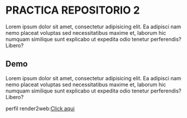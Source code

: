 # PRACTICA REPOSITORIO 2

Lorem ipsum dolor sit amet, consectetur adipisicing elit. Ea adipisci nam
nemo placeat voluptas sed necessitatibus maxime et, laborum hic numquam
similique sunt explicabo ut expedita odio tenetur perferendis? Libero?

## Demo

Lorem ipsum dolor sit amet, consectetur adipisicing elit. Ea adipisci nam
nemo placeat voluptas sed necessitatibus maxime et, laborum hic numquam
similique sunt explicabo ut expedita odio tenetur perferendis? Libero?

perfil render2web:[Click aqui](https://render2web.com)
